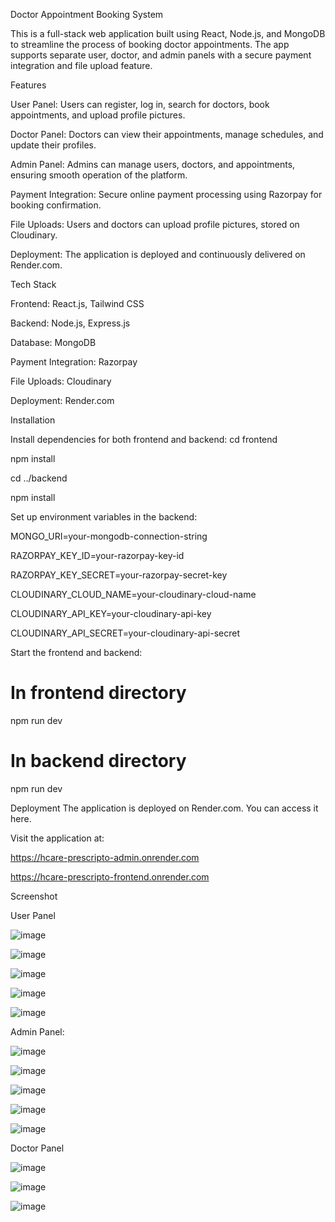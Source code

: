 Doctor Appointment Booking System

This is a full-stack web application built using React, Node.js, and MongoDB to streamline the process of booking doctor appointments. The app supports separate user, doctor, and admin panels with a secure payment integration and file upload feature.

Features


User Panel: Users can register, log in, search for doctors, book appointments, and upload profile pictures.

Doctor Panel: Doctors can view their appointments, manage schedules, and update their profiles.

Admin Panel: Admins can manage users, doctors, and appointments, ensuring smooth operation of the platform.


Payment Integration: Secure online payment processing using Razorpay for booking confirmation.

File Uploads: Users and doctors can upload profile pictures, stored on Cloudinary.

Deployment: The application is deployed and continuously delivered on Render.com.

Tech Stack


Frontend: React.js, Tailwind CSS

Backend: Node.js, Express.js

Database: MongoDB

Payment Integration: Razorpay

File Uploads: Cloudinary

Deployment: Render.com

Installation


Install dependencies for both frontend and backend:
cd frontend

npm install

cd ../backend

npm install

Set up environment variables in the backend:

MONGO_URI=your-mongodb-connection-string

RAZORPAY_KEY_ID=your-razorpay-key-id

RAZORPAY_KEY_SECRET=your-razorpay-secret-key

CLOUDINARY_CLOUD_NAME=your-cloudinary-cloud-name

CLOUDINARY_API_KEY=your-cloudinary-api-key

CLOUDINARY_API_SECRET=your-cloudinary-api-secret

Start the frontend and backend:

# In frontend directory
npm run dev

# In backend directory
npm run dev

Deployment
The application is deployed on Render.com. You can access it here.

Visit the application at:

https://hcare-prescripto-admin.onrender.com

https://hcare-prescripto-frontend.onrender.com

Screenshot

User Panel

![image](https://github.com/user-attachments/assets/65680095-7c3c-40b8-9eae-e44fb67c9296)

![image](https://github.com/user-attachments/assets/58c0d9cc-746a-425f-8049-2edc346275d4)

![image](https://github.com/user-attachments/assets/3a14539b-7853-4cf5-aea9-106eda3fd652)

![image](https://github.com/user-attachments/assets/28ba3067-6ea9-463b-9caf-5d9f46c40565)

![image](https://github.com/user-attachments/assets/04795411-2d43-489b-9500-8130d7cd5a4e)

Admin Panel:

![image](https://github.com/user-attachments/assets/45206e9c-6ca9-4d07-acf1-a84c495dc17b)

![image](https://github.com/user-attachments/assets/466cf75c-626e-492e-b5b1-02a60fb0924a)

![image](https://github.com/user-attachments/assets/08ac4627-835d-48f0-ae91-e053927a5757)

![image](https://github.com/user-attachments/assets/3b649b09-b2ef-4d73-b906-763ae24afae1)

![image](https://github.com/user-attachments/assets/0bf1d40a-b051-46e1-8c11-fd7f10cf8d75)

Doctor Panel

![image](https://github.com/user-attachments/assets/97e85a10-ef9b-416d-bf64-57acacfd4894)

![image](https://github.com/user-attachments/assets/a82b0f39-cfa9-4e2c-92a8-126b722155f9)

![image](https://github.com/user-attachments/assets/b8994596-027e-4ff8-b261-6455286377ce)











